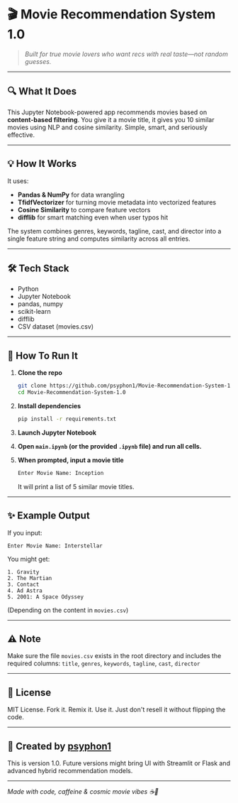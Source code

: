 
# 🎬 Movie Recommendation System 1.0

> *Built for true movie lovers who want recs with real taste—not random guesses.*

---

## 🔍 What It Does

This Jupyter Notebook-powered app recommends movies based on **content-based filtering**. You give it a movie title, it gives you 10 similar movies using NLP and cosine similarity. Simple, smart, and seriously effective.

---

## 💡 How It Works

It uses:

- **Pandas & NumPy** for data wrangling  
- **TfidfVectorizer** for turning movie metadata into vectorized features  
- **Cosine Similarity** to compare feature vectors  
- **difflib** for smart matching even when user typos hit

The system combines genres, keywords, tagline, cast, and director into a single feature string and computes similarity across all entries.

---

## 🛠️ Tech Stack

- Python  
- Jupyter Notebook  
- pandas, numpy  
- scikit-learn  
- difflib  
- CSV dataset (movies.csv)

---

## 🚀 How To Run It

1. **Clone the repo**
   ```bash
   git clone https://github.com/psyphon1/Movie-Recommendation-System-1.0.git
   cd Movie-Recommendation-System-1.0
   ```

2. **Install dependencies**

    ```bash
   pip install -r requirements.txt
   ```

3. **Launch Jupyter Notebook**


4. **Open `main.ipynb` (or the provided `.ipynb` file) and run all cells.**

5. **When prompted, input a movie title**

   ```bash
   Enter Movie Name: Inception
   ```

   It will print a list of 5 similar movie titles.

---

## ✨ Example Output

If you input:

```
Enter Movie Name: Interstellar
```

You might get:

```
1. Gravity  
2. The Martian  
3. Contact  
4. Ad Astra  
5. 2001: A Space Odyssey
```

(Depending on the content in `movies.csv`)

---

## ⚠️ Note

Make sure the file `movies.csv` exists in the root directory and includes the required columns:
`title`, `genres`, `keywords`, `tagline`, `cast`, `director`

---

## 📄 License

MIT License. Fork it. Remix it. Use it. Just don't resell it without flipping the code.

---

## 🙌 Created by [psyphon1](https://github.com/psyphon1)

This is version 1.0. Future versions might bring UI with Streamlit or Flask and advanced hybrid recommendation models.

---

*Made with code, caffeine & cosmic movie vibes ☕🚀*
